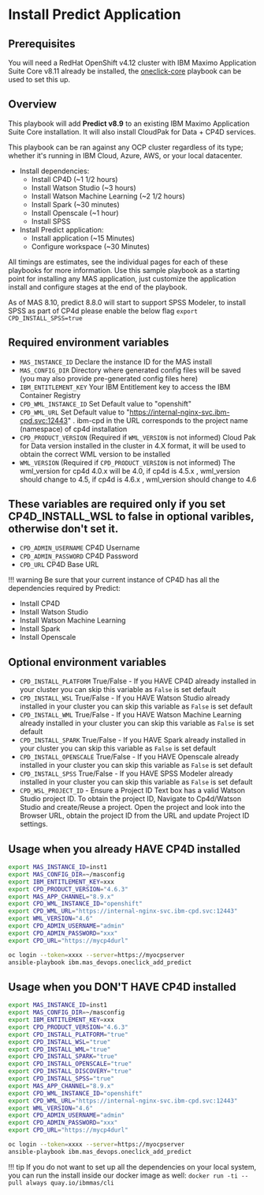 # Install Predict Application

## Prerequisites

You will need a RedHat OpenShift v4.12 cluster with IBM Maximo Application Suite Core v8.11 already be installed, the [oneclick-core](oneclick-core.md) playbook can be used to set this up.

## Overview

This playbook will add **Predict v8.9** to an existing IBM Maximo Application Suite Core installation. It will also install CloudPak for Data + CP4D services.

This playbook can be ran against any OCP cluster regardless of its type; whether it's running in IBM Cloud, Azure, AWS, or your local datacenter.

- Install dependencies:
  - Install CP4D (~1 1/2 hours)
  - Install Watson Studio (~3 hours)
  - Install Watson Machine Learning (~2 1/2 hours)
  - Install Spark (~30 minutes)
  - Install Openscale (~1 hour)
  - Install SPSS
- Install Predict application:
  - Install application (~15 Minutes)
  - Configure workspace (~30 Minutes)

All timings are estimates, see the individual pages for each of these playbooks for more information. Use this sample playbook as a starting point for installing any MAS application, just customize the application install and configure stages at the end of the playbook.

As of MAS 8.10, predict 8.8.0 will start to support SPSS Modeler, to install SPSS as part of CP4d please enable the below flag
`export CPD_INSTALL_SPSS=true`

## Required environment variables

- `MAS_INSTANCE_ID` Declare the instance ID for the MAS install
- `MAS_CONFIG_DIR` Directory where generated config files will be saved (you may also provide pre-generated config files here)
- `IBM_ENTITLEMENT_KEY` Your IBM Entitlement key to access the IBM Container Registry
- `CPD_WML_INSTANCE_ID` Set Default value to "openshift"
- `CPD_WML_URL` Set Default value to "https://internal-nginx-svc.ibm-cpd.svc:12443" . ibm-cpd in the URL corresponds to the project name (namespace) of cp4d installation
- `CPD_PRODUCT_VERSION` (Required if `WML_VERSION` is not informed) Cloud Pak for Data version installed in the cluster in 4.X format, it will be used to obtain the correct WML version to be installed
- `WML_VERSION` (Required if `CPD_PRODUCT_VERSION` is not informed) The wml_version for cp4d 4.0.x will be 4.0, if cp4d is 4.5.x , wml_version should change to 4.5, if cp4d is 4.6.x , wml_version should change to 4.6

## These variables are required only if you set CP4D_INSTALL_WSL to false in optional varibles, otherwise don't set it.

- `CPD_ADMIN_USERNAME` CP4D Username
- `CPD_ADMIN_PASSWORD` CP4D Password
- `CPD_URL` CP4D Base URL

!!! warning
Be sure that your current instance of CP4D has all the dependencies required by Predict: 
- Install CP4D 
- Install Watson Studio 
- Install Watson Machine Learning 
- Install Spark 
- Install Openscale

## Optional environment variables

- `CPD_INSTALL_PLATFORM` True/False - If you HAVE CP4D already installed in your cluster you can skip this variable as `False` is set default
- `CPD_INSTALL_WSL` True/False - If you HAVE Watson Studio already installed in your cluster you can skip this variable as `False` is set default
- `CPD_INSTALL_WML` True/False - If you HAVE Watson Machine Learning already installed in your cluster you can skip this variable as `False` is set default
- `CPD_INSTALL_SPARK` True/False - If you HAVE Spark already installed in your cluster you can skip this variable as `False` is set default
- `CPD_INSTALL_OPENSCALE` True/False - If you HAVE Openscale already installed in your cluster you can skip this variable as `False` is set default
- `CPD_INSTALL_SPSS` True/False - If you HAVE SPSS Modeler already installed in your cluster you can skip this variable as `False` is set default
- `CPD_WSL_PROJECT_ID` - Ensure a Project ID Text box has a valid Watson Studio project ID. To obtain the project ID, Navigate to Cp4d/Watson Studio and create/Reuse a project. Open the project and look into the Browser URL, obtain the project ID from the URL and update Project ID settings.

## Usage when you already HAVE CP4D installed

```bash
export MAS_INSTANCE_ID=inst1
export MAS_CONFIG_DIR=~/masconfig
export IBM_ENTITLEMENT_KEY=xxx
export CPD_PRODUCT_VERSION="4.6.3"
export MAS_APP_CHANNEL="8.9.x"
export CPD_WML_INSTANCE_ID="openshift"
export CPD_WML_URL="https://internal-nginx-svc.ibm-cpd.svc:12443"
export WML_VERSION="4.6"
export CPD_ADMIN_USERNAME="admin"
export CPD_ADMIN_PASSWORD="xxx"
export CPD_URL="https://mycp4durl"

oc login --token=xxxx --server=https://myocpserver
ansible-playbook ibm.mas_devops.oneclick_add_predict
```

## Usage when you DON'T HAVE CP4D installed

```bash
export MAS_INSTANCE_ID=inst1
export MAS_CONFIG_DIR=~/masconfig
export IBM_ENTITLEMENT_KEY=xxx
export CPD_PRODUCT_VERSION="4.6.3"
export CPD_INSTALL_PLATFORM="true"
export CPD_INSTALL_WSL="true"
export CPD_INSTALL_WML="true"
export CPD_INSTALL_SPARK="true"
export CPD_INSTALL_OPENSCALE="true"
export CPD_INSTALL_DISCOVERY="true"
export CPD_INSTALL_SPSS="true"
export MAS_APP_CHANNEL="8.9.x"
export CPD_WML_INSTANCE_ID="openshift"
export CPD_WML_URL="https://internal-nginx-svc.ibm-cpd.svc:12443"
export WML_VERSION="4.6"
export CPD_ADMIN_USERNAME="admin"
export CPD_ADMIN_PASSWORD="xxx"
export CPD_URL="https://mycp4durl"

oc login --token=xxxx --server=https://myocpserver
ansible-playbook ibm.mas_devops.oneclick_add_predict
```

!!! tip
If you do not want to set up all the dependencies on your local system, you can run the install inside our docker image as well: `docker run -ti --pull always quay.io/ibmmas/cli`
